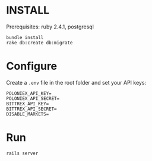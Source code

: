 # INSTALL

Prerequisites: ruby 2.4.1, postgresql

```
bundle install
rake db:create db:migrate
```

# Configure

Create a `.env` file in the root folder and set your API keys:

```
POLONIEX_API_KEY=
POLONIEX_API_SECRET=
BITTREX_API_KEY=
BITTREX_API_SECRET=
DISABLE_MARKETS=
```

# Run

`rails server`

